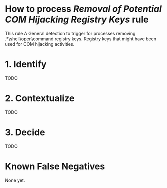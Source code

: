 # How to process *Removal of Potential COM Hijacking Registry Keys* rule
This rule A General detection to trigger for processes removing .*\shell\open\command registry keys. Registry keys that might have been used for COM hijacking activities.

# 1. Identify
TODO

# 2. Contextualize
TODO

# 3. Decide
TODO

# Known False Negatives
None yet.
